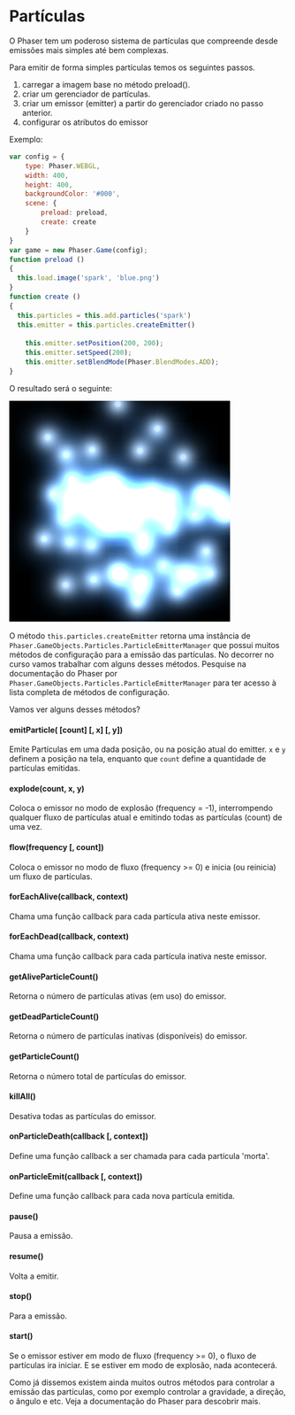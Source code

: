 # Partículas

O Phaser tem um poderoso sistema de partículas que compreende desde emissões mais simples até bem complexas.

Para emitir de forma simples partículas temos os seguintes passos.

1. carregar a imagem base no método preload().
2. criar um gerenciador de partículas.
3. criar um emissor (emitter) a partir do gerenciador criado no passo anterior.
4. configurar os atributos do emissor

Exemplo:

```javascript
var config = {
    type: Phaser.WEBGL,
    width: 400,
    height: 400,
    backgroundColor: '#000',
    scene: {
        preload: preload,
        create: create
    }
}
var game = new Phaser.Game(config);
function preload ()
{
  this.load.image('spark', 'blue.png')
}
function create ()
{
  this.particles = this.add.particles('spark')
  this.emitter = this.particles.createEmitter()

    this.emitter.setPosition(200, 200);
    this.emitter.setSpeed(200);
    this.emitter.setBlendMode(Phaser.BlendModes.ADD);
}
```
O resultado será o seguinte:

![fig 26](resources/img/fig026.png)

O método ``this.particles.createEmitter`` retorna uma instância de ``Phaser.GameObjects.Particles.ParticleEmitterManager`` que possui muitos métodos de configuração para a emissão das partículas. No decorrer no curso vamos trabalhar com alguns desses métodos. Pesquise na documentação do Phaser por ``Phaser.GameObjects.Particles.ParticleEmitterManager`` para ter acesso à lista completa de métodos de configuração.

Vamos ver alguns desses métodos?

#### emitParticle( [count] [, x] [, y])
Emite Partículas em uma dada posição, ou na posição atual do emitter.
``x`` e ``y`` definem a posição na tela, enquanto que ``count`` define a quantidade de partículas emitidas.

#### explode(count, x, y)
Coloca o emissor no modo de explosão (frequency = -1), interrompendo qualquer fluxo de partículas atual e emitindo todas as partículas (count) de uma vez.

#### flow(frequency [, count])
Coloca o emissor no modo de fluxo (frequency >= 0) e inicia (ou reinicia) um fluxo de partículas.

#### forEachAlive(callback, context)
Chama uma função callback para cada partícula ativa neste emissor.

#### forEachDead(callback, context)
Chama uma função callback para cada partícula inativa neste emissor.

#### getAliveParticleCount()
Retorna o número de partículas ativas (em uso) do emissor.

#### getDeadParticleCount()
Retorna o número de partículas inativas (disponíveis) do emissor.

#### getParticleCount()
Retorna o número total de partículas do emissor.

#### killAll()
Desativa todas as partículas do emissor.

#### onParticleDeath(callback [, context])
Define uma função callback a ser chamada para cada partícula 'morta'.

#### onParticleEmit(callback [, context])
Define uma função callback para cada nova partícula emitida.

#### pause()
Pausa a emissão.

#### resume()
Volta a emitir.

#### stop()
Para a emissão.

#### start()
Se o emissor estiver em modo de fluxo (frequency >= 0), o fluxo de partículas ira iniciar. E se estiver em modo de explosão, nada acontecerá.

Como já dissemos existem ainda muitos outros métodos para controlar a emissão das partículas, como por exemplo controlar a gravidade, a direção, o ângulo e etc. Veja a documentação do Phaser para descobrir mais.
